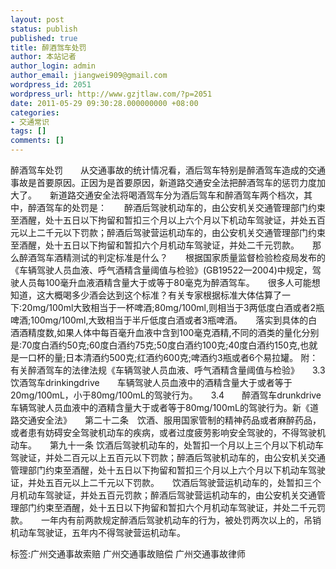 ```yaml
---
layout: post
status: publish
published: true
title: 醉酒驾车处罚
author: 本站记者
author_login: admin
author_email: jiangwei909@gmail.com
wordpress_id: 2051
wordpress_url: http://www.gzjtlaw.com/?p=2051
date: 2011-05-29 09:30:28.000000000 +08:00
categories:
- 交通常识
tags: []
comments: []
---
```

醉酒驾车处罚　　从交通事故的统计情况看，酒后驾车特别是醉酒驾车造成的交通事故是首要原因。正因为是首要原因，新道路交通安全法把醉酒驾车的惩罚力度加大了。　　新道路交通安全法将喝酒驾车分为酒后驾车和醉酒驾车两个档次，其中，醉酒驾车的处罚是：　　醉酒后驾驶机动车的，由公安机关交通管理部门约束至酒醒，处十五日以下拘留和暂扣三个月以上六个月以下机动车驾驶证，并处五百元以上二千元以下罚款；醉酒后驾驶营运机动车的，由公安机关交通管理部门约束至酒醒，处十五日以下拘留和暂扣六个月机动车驾驶证，并处二千元罚款。　　那么醉酒驾车酒精测试的判定标准是什么？　　根据国家质量监督检验检疫局发布的《车辆驾驶人员血液、呼气酒精含量阈值与检验》(GB19522&mdash;2004)中规定，驾驶人员每100毫升血液酒精含量大于或等于80毫克为醉酒驾车。　　很多人可能想知道，这大概喝多少酒会达到这个标准？有关专家根据标准大体估算了一下:20mg&#47;100ml大致相当于一杯啤酒;80mg&#47;100ml,则相当于3两低度白酒或者2瓶啤酒;100mg&#47;100ml,大致相当于半斤低度白酒或者3瓶啤酒。　　落实到具体的白酒酒精度数,如果人体中每百毫升血液中含到100毫克酒精,不同的酒类的量化分别是:70度白酒约50克;60度白酒约75克;50度白酒约100克;40度白酒约150克,也就是一口杯的量;日本清酒约500克;红酒约600克;啤酒约3瓶或者6个易拉罐。 附：有关醉酒驾车的法律法规《车辆驾驶人员血液、呼气酒精含量阈值与检验》　　3.3　　饮酒驾车drinkingdrive　　车辆驾驶人员血液中的酒精含量大于或者等于20mg&#47;100mL，小于80mg&#47;100mL的驾驶行为。　　3.4　　醉酒驾车drunkdrive　　车辆驾驶人员血液中的酒精含量大于或者等于80mg&#47;100mL的驾驶行为。新《道路交通安全法》　　第二十二条　饮酒、服用国家管制的精神药品或者麻醉药品，或者患有妨碍安全驾驶机动车的疾病，或者过度疲劳影响安全驾驶的，不得驾驶机动车。　　第九十一条 饮酒后驾驶机动车的，处暂扣一个月以上三个月以下机动车驾驶证，并处二百元以上五百元以下罚款；醉酒后驾驶机动车的，由公安机关交通管理部门约束至酒醒，处十五日以下拘留和暂扣三个月以上六个月以下机动车驾驶证，并处五百元以上二千元以下罚款。　　饮酒后驾驶营运机动车的，处暂扣三个月机动车驾驶证，并处五百元罚款；醉酒后驾驶营运机动车的，由公安机关交通管理部门约束至酒醒，处十五日以下拘留和暂扣六个月机动车驾驶证，并处二千元罚款。　　一年内有前两款规定醉酒后驾驶机动车的行为，被处罚两次以上的，吊销机动车驾驶证，五年内不得驾驶营运机动车。 标签:广州交通事故索赔 广州交通事故赔偿 广州交通事故律师
